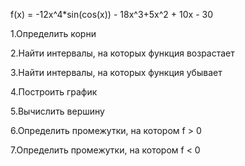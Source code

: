 f(x) = -12x^4*sin(cos(x)) - 18x^3+5x^2 + 10x - 30

1.Определить корни

2.Найти интервалы, на которых функция возрастает

3.Найти интервалы, на которых функция убывает

4.Построить график

5.Вычислить вершину

6.Определить промежутки, на котором f > 0

7.Определить промежутки, на котором f < 0